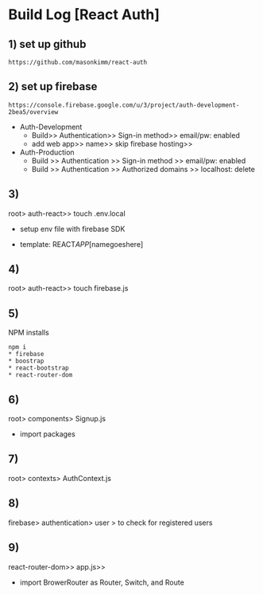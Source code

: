 # Build Log [React Auth]

## 1) set up github

```
https://github.com/masonkimm/react-auth
```

## 2) set up firebase

```
https://console.firebase.google.com/u/3/project/auth-development-2bea5/overview
```

- Auth-Development
  - Build>> Authentication>> Sign-in method>> email/pw: enabled
  - add web app>> name>> skip firebase hosting>>
- Auth-Production
  - Build >> Authentication >> Sign-in method >> email/pw: enabled
  - Build >> Authentication >> Authorized domains >> localhost: delete

## 3)

root> auth-react>> touch .env.local

- setup env file with firebase SDK

* template: REACT*APP*[namegoeshere]

## 4)

root> auth-react>> touch firebase.js

## 5)

NPM installs

```
npm i
* firebase
* boostrap
* react-bootstrap
* react-router-dom
```

## 6)

root> components> Signup.js

- import packages

## 7)

root> contexts> AuthContext.js

## 8)

firebase> authentication> user > to check for registered users

## 9)

react-router-dom>> app.js>>

- import BrowerRouter as Router, Switch, and Route
